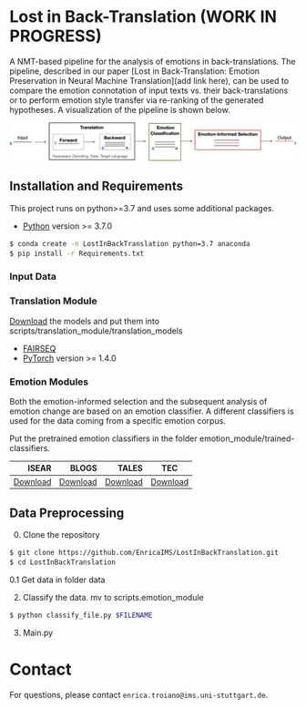 # Lost in Back-Translation (WORK IN PROGRESS)

A NMT-based pipeline for the analysis of emotions in back-translations. The pipeline, described in our paper [Lost in Back-Translation:
Emotion Preservation in Neural Machine Translation](add link here), can be used to compare the emotion connotation of input texts vs. their back-translations 
or to perform emotion style transfer via re-ranking of the generated hypotheses. A visualization of the pipeline is shown below.



![procedure](fig/pipeline.png)



## Installation and Requirements
This project runs on python>=3.7 and uses some additional packages.

* [Python](https://www.python.org) version >= 3.7.0

```sh
$ conda create -n LostInBackTranslation python=3.7 anaconda
$ pip install -r Requirements.txt
```
### Input Data

### Translation Module

[Download](https://github.com/pytorch/fairseq/blob/master/examples/wmt19/README.md) the models and put them into scripts/translation_module/translation_models

* [FAIRSEQ](https://fairseq.readthedocs.io/en/latest/)
* [PyTorch](https://pytorch.org) version >= 1.4.0


### Emotion Modules
Both the emotion-informed selection and the subsequent analysis of emotion change are based on an emotion classifier. A different classifiers is used for the data coming from a specific emotion corpus.

Put the pretrained emotion classifiers in the folder emotion_module/trained-classifiers.


|    ISEAR | BLOGS | TALES |  TEC  |
|------------:|------------:|-------------:|----------|
|[Download](https://drive.google.com/file/d/1hX0ey3EcVCMdL8ZkQ4Y-YiEmVNT8T_Y2/view?usp=sharing)| [Download](https://drive.google.com/file/d/1gA092woQIeh54omQStThvhLsStLOnH6l/view?usp=sharing) | [Download](https://drive.google.com/file/d/1Oh0V6QQ1dW8j_uqRYwz4FHveUmAkxVPX/view?usp=sharing) | [Download](https://drive.google.com/file/d/1KpfQne8l0QX3sybD3xu6RivUoC-K25eG/view?usp=sharing)|


## Data Preprocessing

0. Clone the repository
```sh 
$ git clone https://github.com/EnricaIMS/LostInBackTranslation.git
$ cd LostInBackTranslation
```
0.1 Get data in folder data



2. Classify the data.
mv to scripts.emotion_module
```sh
$ python classify_file.py $FILENAME
```

3. Main.py

# Contact
For questions, please contact `enrica.troiano@ims.uni-stuttgart.de`.
